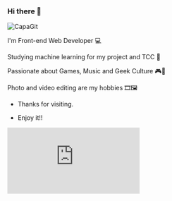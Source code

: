 ### Hi there 👋

![CapaGit](https://user-images.githubusercontent.com/50223968/162074549-5a1c4229-0e6b-4b65-9b0e-23a7448ffd2b.jpg)

I'm Front-end Web Developer 💻

Studying machine learning for my project and TCC 📱

Passionate about Games, Music and Geek Culture 🎮🎵

Photo and video editing are my hobbies 🎞🖼

* Thanks for visiting.

* Enjoy it!!

![visitors](https://github.com/kaiofbgarcia/kaiofbgarcia/edit/main/README.md)

<!--
**kaiofbgarcia/kaiofbgarcia** is a ✨ _special_ ✨ repository because its `README.md` (this file) appears on your GitHub profile.

Here are some ideas to get you started:

- 🔭 I’m currently working on ...
- 🌱 I’m currently learning ...
- 👯 I’m looking to collaborate on ...
- 🤔 I’m looking for help with ...
- 💬 Ask me about ...
- 📫 How to reach me: ...
- 😄 Pronouns: ...
- ⚡ Fun fact: ...
-->
